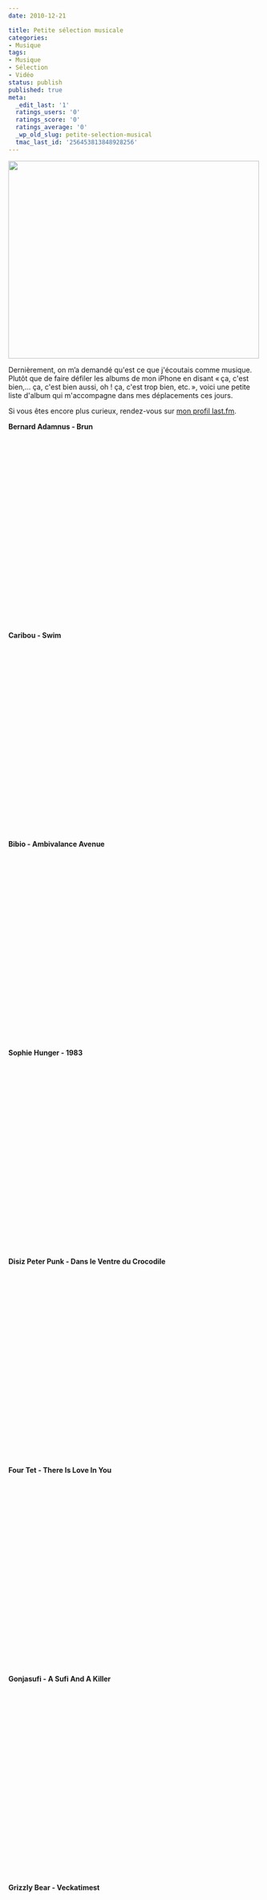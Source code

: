 ```yaml
---
date: 2010-12-21

title: Petite sélection musicale
categories:
- Musique
tags:
- Musique
- Sélection
- Vidéo
status: publish
published: true
meta:
  _edit_last: '1'
  ratings_users: '0'
  ratings_score: '0'
  ratings_average: '0'
  _wp_old_slug: petite-selection-musical
  tmac_last_id: '256453813848928256'
---
```

<img class="alignnone size-medium wp-image-2656" title="iTunes" src="https://dlgjp9x71cipk.cloudfront.net/2010/12/iTunes-500x394.png" alt="" width="500" height="394" />

Dernièrement, on m’a demandé qu'est ce que j'écoutais comme musique. Plutôt que de faire défiler les albums de mon iPhone en disant « ça, c'est bien,... ça, c'est bien aussi, oh ! ça, c'est trop bien, etc. », voici une petite liste d'album qui m'accompagne dans mes déplacements ces jours.

Si vous êtes encore plus curieux, rendez-vous sur <a href="https://www.lastfm.fr/user/alienlebarge">mon profil last.fm</a>.

<!--more-->

<strong>Bernard Adamnus - Brun</strong>
<object classid="clsid:d27cdb6e-ae6d-11cf-96b8-444553540000" width="640" height="385" codebase="https://download.macromedia.com/pub/shockwave/cabs/flash/swflash.cab#version=6,0,40,0"><param name="allowFullScreen" value="true" /><param name="allowscriptaccess" value="always" /><param name="src" value="https://www.youtube.com/v/QsIRzOwzrmg?fs=1&amp;hl=fr_FR" /><param name="allowfullscreen" value="true" /><embed type="application/x-shockwave-flash" width="640" height="385" src="https://www.youtube.com/v/QsIRzOwzrmg?fs=1&amp;hl=fr_FR" allowscriptaccess="always" allowfullscreen="true"></embed></object>

<strong>Caribou - Swim</strong>
<object classid="clsid:d27cdb6e-ae6d-11cf-96b8-444553540000" width="640" height="385" codebase="https://download.macromedia.com/pub/shockwave/cabs/flash/swflash.cab#version=6,0,40,0"><param name="allowFullScreen" value="true" /><param name="allowscriptaccess" value="always" /><param name="src" value="https://www.youtube.com/v/aiSa7THgxrI?fs=1&amp;hl=fr_FR" /><param name="allowfullscreen" value="true" /><embed type="application/x-shockwave-flash" width="640" height="385" src="https://www.youtube.com/v/aiSa7THgxrI?fs=1&amp;hl=fr_FR" allowscriptaccess="always" allowfullscreen="true"></embed></object>

<strong>Bibio - Ambivalance Avenue</strong>
<object classid="clsid:d27cdb6e-ae6d-11cf-96b8-444553540000" width="480" height="385" codebase="https://download.macromedia.com/pub/shockwave/cabs/flash/swflash.cab#version=6,0,40,0"><param name="allowFullScreen" value="true" /><param name="allowscriptaccess" value="always" /><param name="src" value="https://www.youtube.com/v/3Eks4gB9tbE?fs=1&amp;hl=fr_FR" /><param name="allowfullscreen" value="true" /><embed type="application/x-shockwave-flash" width="480" height="385" src="https://www.youtube.com/v/3Eks4gB9tbE?fs=1&amp;hl=fr_FR" allowscriptaccess="always" allowfullscreen="true"></embed></object>

<strong>Sophie Hunger - 1983</strong>
<object classid="clsid:d27cdb6e-ae6d-11cf-96b8-444553540000" width="640" height="385" codebase="https://download.macromedia.com/pub/shockwave/cabs/flash/swflash.cab#version=6,0,40,0"><param name="allowFullScreen" value="true" /><param name="allowscriptaccess" value="always" /><param name="src" value="https://www.youtube.com/v/AyUp1rnv7rY?fs=1&amp;hl=fr_FR" /><param name="allowfullscreen" value="true" /><embed type="application/x-shockwave-flash" width="640" height="385" src="https://www.youtube.com/v/AyUp1rnv7rY?fs=1&amp;hl=fr_FR" allowscriptaccess="always" allowfullscreen="true"></embed></object>

<strong>Disiz Peter Punk - Dans le Ventre du Crocodile</strong>
<object classid="clsid:d27cdb6e-ae6d-11cf-96b8-444553540000" width="640" height="385" codebase="https://download.macromedia.com/pub/shockwave/cabs/flash/swflash.cab#version=6,0,40,0"><param name="allowFullScreen" value="true" /><param name="allowscriptaccess" value="always" /><param name="src" value="https://www.youtube.com/v/A_t1CZEzDHY?fs=1&amp;hl=fr_FR" /><param name="allowfullscreen" value="true" /><embed type="application/x-shockwave-flash" width="640" height="385" src="https://www.youtube.com/v/A_t1CZEzDHY?fs=1&amp;hl=fr_FR" allowscriptaccess="always" allowfullscreen="true"></embed></object>

<strong>Four Tet - There Is Love In You</strong>
<object classid="clsid:d27cdb6e-ae6d-11cf-96b8-444553540000" width="480" height="385" codebase="https://download.macromedia.com/pub/shockwave/cabs/flash/swflash.cab#version=6,0,40,0"><param name="allowFullScreen" value="true" /><param name="allowscriptaccess" value="always" /><param name="src" value="https://www.youtube.com/v/8s2hooqIFqE?fs=1&amp;hl=fr_FR" /><param name="allowfullscreen" value="true" /><embed type="application/x-shockwave-flash" width="480" height="385" src="https://www.youtube.com/v/8s2hooqIFqE?fs=1&amp;hl=fr_FR" allowscriptaccess="always" allowfullscreen="true"></embed></object>

<strong>Gonjasufi - A Sufi And A Killer</strong>
<object classid="clsid:d27cdb6e-ae6d-11cf-96b8-444553540000" width="480" height="385" codebase="https://download.macromedia.com/pub/shockwave/cabs/flash/swflash.cab#version=6,0,40,0"><param name="allowFullScreen" value="true" /><param name="allowscriptaccess" value="always" /><param name="src" value="https://www.youtube.com/v/m_N63b2Tk-A?fs=1&amp;hl=fr_FR" /><param name="allowfullscreen" value="true" /><embed type="application/x-shockwave-flash" width="480" height="385" src="https://www.youtube.com/v/m_N63b2Tk-A?fs=1&amp;hl=fr_FR" allowscriptaccess="always" allowfullscreen="true"></embed></object>

<strong>Grizzly Bear - Veckatimest</strong>
<object classid="clsid:d27cdb6e-ae6d-11cf-96b8-444553540000" width="640" height="385" codebase="https://download.macromedia.com/pub/shockwave/cabs/flash/swflash.cab#version=6,0,40,0"><param name="allowFullScreen" value="true" /><param name="allowscriptaccess" value="always" /><param name="src" value="https://www.youtube.com/v/dIrY4Kh-CU4?fs=1&amp;hl=fr_FR" /><param name="allowfullscreen" value="true" /><embed type="application/x-shockwave-flash" width="640" height="385" src="https://www.youtube.com/v/dIrY4Kh-CU4?fs=1&amp;hl=fr_FR" allowscriptaccess="always" allowfullscreen="true"></embed></object>

<strong>Larytta - Diffucult Fun</strong>
<object classid="clsid:d27cdb6e-ae6d-11cf-96b8-444553540000" width="480" height="385" codebase="https://download.macromedia.com/pub/shockwave/cabs/flash/swflash.cab#version=6,0,40,0"><param name="allowFullScreen" value="true" /><param name="allowscriptaccess" value="always" /><param name="src" value="https://www.youtube.com/v/roDac9pvsiE?fs=1&amp;hl=fr_FR" /><param name="allowfullscreen" value="true" /><embed type="application/x-shockwave-flash" width="480" height="385" src="https://www.youtube.com/v/roDac9pvsiE?fs=1&amp;hl=fr_FR" allowscriptaccess="always" allowfullscreen="true"></embed></object>

<strong>Manu Le Malin - On The Way Home</strong>
<object classid="clsid:d27cdb6e-ae6d-11cf-96b8-444553540000" width="480" height="385" codebase="https://download.macromedia.com/pub/shockwave/cabs/flash/swflash.cab#version=6,0,40,0"><param name="allowFullScreen" value="true" /><param name="allowscriptaccess" value="always" /><param name="src" value="https://www.youtube.com/v/C64W9OI92Fs?fs=1&amp;hl=fr_FR" /><param name="allowfullscreen" value="true" /><embed type="application/x-shockwave-flash" width="480" height="385" src="https://www.youtube.com/v/C64W9OI92Fs?fs=1&amp;hl=fr_FR" allowscriptaccess="always" allowfullscreen="true"></embed></object>

<strong>Matthew Herbert - One One</strong>
<object classid="clsid:d27cdb6e-ae6d-11cf-96b8-444553540000" width="480" height="385" codebase="https://download.macromedia.com/pub/shockwave/cabs/flash/swflash.cab#version=6,0,40,0"><param name="allowFullScreen" value="true" /><param name="allowscriptaccess" value="always" /><param name="src" value="https://www.youtube.com/v/mjunK37tOG4?fs=1&amp;hl=fr_FR" /><param name="allowfullscreen" value="true" /><embed type="application/x-shockwave-flash" width="480" height="385" src="https://www.youtube.com/v/mjunK37tOG4?fs=1&amp;hl=fr_FR" allowscriptaccess="always" allowfullscreen="true"></embed></object>

<strong>Suroît - Mi-Carême</strong>
<object classid="clsid:d27cdb6e-ae6d-11cf-96b8-444553540000" width="640" height="385" codebase="https://download.macromedia.com/pub/shockwave/cabs/flash/swflash.cab#version=6,0,40,0"><param name="allowFullScreen" value="true" /><param name="allowscriptaccess" value="always" /><param name="src" value="https://www.youtube.com/v/qFMymutOLSU?fs=1&amp;hl=fr_FR" /><param name="allowfullscreen" value="true" /><embed type="application/x-shockwave-flash" width="640" height="385" src="https://www.youtube.com/v/qFMymutOLSU?fs=1&amp;hl=fr_FR" allowscriptaccess="always" allowfullscreen="true"></embed></object>

<strong>Various - Modeselektor Proudly Present Modeselektion Vol.1</strong>
<object classid="clsid:d27cdb6e-ae6d-11cf-96b8-444553540000" width="640" height="385" codebase="https://download.macromedia.com/pub/shockwave/cabs/flash/swflash.cab#version=6,0,40,0"><param name="allowFullScreen" value="true" /><param name="allowscriptaccess" value="always" /><param name="src" value="https://www.youtube.com/v/gcfCwDBIU-k?fs=1&amp;hl=fr_FR" /><param name="allowfullscreen" value="true" /><embed type="application/x-shockwave-flash" width="640" height="385" src="https://www.youtube.com/v/gcfCwDBIU-k?fs=1&amp;hl=fr_FR" allowscriptaccess="always" allowfullscreen="true"></embed></object>

<strong>The XX - XX</strong>
<object classid="clsid:d27cdb6e-ae6d-11cf-96b8-444553540000" width="640" height="385" codebase="https://download.macromedia.com/pub/shockwave/cabs/flash/swflash.cab#version=6,0,40,0"><param name="allowFullScreen" value="true" /><param name="allowscriptaccess" value="always" /><param name="src" value="https://www.youtube.com/v/mu14hfaM83A?fs=1&amp;hl=fr_FR" /><param name="allowfullscreen" value="true" /><embed type="application/x-shockwave-flash" width="640" height="385" src="https://www.youtube.com/v/mu14hfaM83A?fs=1&amp;hl=fr_FR" allowscriptaccess="always" allowfullscreen="true"></embed></object>

<strong>Bonobo - Black Sands</strong>
<object classid="clsid:d27cdb6e-ae6d-11cf-96b8-444553540000" width="640" height="385" codebase="https://download.macromedia.com/pub/shockwave/cabs/flash/swflash.cab#version=6,0,40,0"><param name="allowFullScreen" value="true" /><param name="allowscriptaccess" value="always" /><param name="src" value="https://www.youtube.com/v/FOFQA3aNR3g?fs=1&amp;hl=fr_FR" /><param name="allowfullscreen" value="true" /><embed type="application/x-shockwave-flash" width="640" height="385" src="https://www.youtube.com/v/FOFQA3aNR3g?fs=1&amp;hl=fr_FR" allowscriptaccess="always" allowfullscreen="true"></embed></object>

<strong>The Invisible - The Invisible</strong>
<object classid="clsid:d27cdb6e-ae6d-11cf-96b8-444553540000" width="640" height="385" codebase="https://download.macromedia.com/pub/shockwave/cabs/flash/swflash.cab#version=6,0,40,0"><param name="allowFullScreen" value="true" /><param name="allowscriptaccess" value="always" /><param name="src" value="https://www.youtube.com/v/deact2gsFfA?fs=1&amp;hl=fr_FR" /><param name="allowfullscreen" value="true" /><embed type="application/x-shockwave-flash" width="640" height="385" src="https://www.youtube.com/v/deact2gsFfA?fs=1&amp;hl=fr_FR" allowscriptaccess="always" allowfullscreen="true"></embed></object>

<strong>Beth Jeans Houghton &amp; The Hooves Of Destiny - Hot Toast, Vol. 1 -EP</strong>
<object classid="clsid:d27cdb6e-ae6d-11cf-96b8-444553540000" width="640" height="385" codebase="https://download.macromedia.com/pub/shockwave/cabs/flash/swflash.cab#version=6,0,40,0"><param name="allowFullScreen" value="true" /><param name="allowscriptaccess" value="always" /><param name="src" value="https://www.youtube.com/v/GwkTCov06Pk?fs=1&amp;hl=fr_FR" /><param name="allowfullscreen" value="true" /><embed type="application/x-shockwave-flash" width="640" height="385" src="https://www.youtube.com/v/GwkTCov06Pk?fs=1&amp;hl=fr_FR" allowscriptaccess="always" allowfullscreen="true"></embed></object>

<strong>Vulgaires Machins - Presque Complet</strong>
<object classid="clsid:d27cdb6e-ae6d-11cf-96b8-444553540000" width="480" height="385" codebase="https://download.macromedia.com/pub/shockwave/cabs/flash/swflash.cab#version=6,0,40,0"><param name="allowFullScreen" value="true" /><param name="allowscriptaccess" value="always" /><param name="src" value="https://www.youtube.com/v/FK7FZxAN2gE?fs=1&amp;hl=fr_FR" /><param name="allowfullscreen" value="true" /><embed type="application/x-shockwave-flash" width="480" height="385" src="https://www.youtube.com/v/FK7FZxAN2gE?fs=1&amp;hl=fr_FR" allowscriptaccess="always" allowfullscreen="true"></embed></object>
